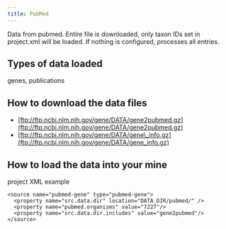 ```yaml
---
title: PubMed
---
```


Data from pubmed. Entire file is downloaded, only taxon IDs set in project.xml will be loaded. If nothing is configured, processes all entries.

## Types of data loaded

genes, publications

## How to download the data files

* [ftp://ftp.ncbi.nlm.nih.gov/gene/DATA/gene2pubmed.gz](ftp://ftp.ncbi.nlm.nih.gov/gene/DATA/gene2pubmed.gz)
* [ftp://ftp.ncbi.nlm.nih.gov/gene/DATA/gene\_info.gz](ftp://ftp.ncbi.nlm.nih.gov/gene/DATA/gene_info.gz)

## How to load the data into your mine

project XML example

```markup
<source name="pubmed-gene" type="pubmed-gene">
  <property name="src.data.dir" location="DATA_DIR/pubmed/" />
  <property name="pubmed.organisms" value="7227"/>
  <property name="src.data.dir.includes" value="gene2pubmed"/>
</source>
```
